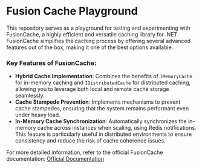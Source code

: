 # Fusion Cache Playground

This repository serves as a playground for testing and experimenting with FusionCache, a highly efficient and versatile caching library for .NET. FusionCache simplifies the caching process by offering several advanced features out of the box, making it one of the best options available.

### Key Features of FusionCache:
- **Hybrid Cache Implementation**: Combines the benefits of `IMemoryCache` for in-memory caching and `IDistributedCache` for distributed caching, allowing you to leverage both local and remote cache storage seamlessly.
- **Cache Stampede Prevention**: Implements mechanisms to prevent cache stampedes, ensuring that the system remains performant even under heavy load.
- **In-Memory Cache Synchronization**: Automatically synchronizes the in-memory cache across instances when scaling, using Redis notifications. This feature is particularly useful in distributed environments to ensure consistency and reduce the risk of cache coherence issues.

For more detailed information, refer to the official FusionCache documentation:
[Official Documentation](https://github.com/ZiggyCreatures/FusionCache)